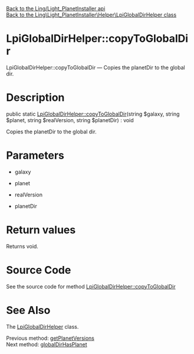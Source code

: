 [Back to the Ling/Light_PlanetInstaller api](https://github.com/lingtalfi/Light_PlanetInstaller/blob/master/doc/api/Ling/Light_PlanetInstaller.md)<br>
[Back to the Ling\Light_PlanetInstaller\Helper\LpiGlobalDirHelper class](https://github.com/lingtalfi/Light_PlanetInstaller/blob/master/doc/api/Ling/Light_PlanetInstaller/Helper/LpiGlobalDirHelper.md)


LpiGlobalDirHelper::copyToGlobalDir
================



LpiGlobalDirHelper::copyToGlobalDir — Copies the planetDir to the global dir.




Description
================


public static [LpiGlobalDirHelper::copyToGlobalDir](https://github.com/lingtalfi/Light_PlanetInstaller/blob/master/doc/api/Ling/Light_PlanetInstaller/Helper/LpiGlobalDirHelper/copyToGlobalDir.md)(string $galaxy, string $planet, string $realVersion, string $planetDir) : void




Copies the planetDir to the global dir.




Parameters
================


- galaxy

    

- planet

    

- realVersion

    

- planetDir

    


Return values
================

Returns void.








Source Code
===========
See the source code for method [LpiGlobalDirHelper::copyToGlobalDir](https://github.com/lingtalfi/Light_PlanetInstaller/blob/master/Helper/LpiGlobalDirHelper.php#L54-L58)


See Also
================

The [LpiGlobalDirHelper](https://github.com/lingtalfi/Light_PlanetInstaller/blob/master/doc/api/Ling/Light_PlanetInstaller/Helper/LpiGlobalDirHelper.md) class.

Previous method: [getPlanetVersions](https://github.com/lingtalfi/Light_PlanetInstaller/blob/master/doc/api/Ling/Light_PlanetInstaller/Helper/LpiGlobalDirHelper/getPlanetVersions.md)<br>Next method: [globalDirHasPlanet](https://github.com/lingtalfi/Light_PlanetInstaller/blob/master/doc/api/Ling/Light_PlanetInstaller/Helper/LpiGlobalDirHelper/globalDirHasPlanet.md)<br>

